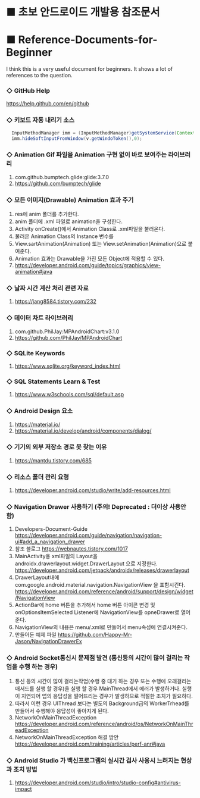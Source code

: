 # ■ 초보 안드로이드 개발용 참조문서
# ■ Reference-Documents-for-Beginner
I think this is a very useful document for beginners. It shows a lot of references to the question.

### ◇ GitHub Help 
   https://help.github.com/en/github
    
### ◇ 키보드 자동 내리기 소스
```java
  InputMethodManager imm = (InputMethodManager)getSystemService(Context.INPUT_METHOD_SERVICE);
  imm.hideSoftInputFromWindow(v.getWindoToken(),0);
```
### ◇ Animation Gif 파일을 Animation 구현 없이 바로 보여주는 라이브러리
  1. com.github.bumptech.glide:glide:3.7.0
  2. https://github.com/bumptech/glide

### ◇ 모든 이미지(Drawable) Animation 효과 주기
  1. res에  anim 폴더를 추가한다.
  2. anim 폴더에  .xml 파일로 animation을 구성한다.
  3. Activity onCreate()에서 Animation Class로 .xml파일을 불러온다.
  4. 불러온 Animation Class의 Instance 변수를
  5. View.sartAnimation(Animation) 또는 View.setAnimation(Animation)으로 붙여준다.
  6. Animation 효과는 Drawable을 가진 모든 Object에 적용할 수 있다.
  7. https://developer.android.com/guide/topics/graphics/view-animation#java

### ◇ 날짜 시간 계산 처리 관련 자료
  1. https://jang8584.tistory.com/232

### ◇ 데이터 차트 라이브러리
  1. com.github.PhilJay:MPAndroidChart:v3.1.0
  2. https://github.com/PhilJay/MPAndroidChart

### ◇ SQLite Keywords
  1. https://www.sqlite.org/keyword_index.html

### ◇ SQL Statements Learn & Test
  1. https://www.w3schools.com/sql/default.asp

### ◇ Android Design 요소
  1. https://material.io/
  2. https://material.io/develop/android/components/dialog/

### ◇ 기기의 외부 저장소 경로 못 찾는 이유
  1. https://mantdu.tistory.com/685

### ◇ 리소스 폴더 관리 요령
  1. https://developer.android.com/studio/write/add-resources.html
  
### ◇ Navigation Drawer 사용하기 (주의! Deprecated : 더이상 사용안함)
  1. Developers-Document-Guide
     https://developer.android.com/guide/navigation/navigation-ui#add_a_navigation_drawer
  2. 참조 블로그
     https://webnautes.tistory.com/1017
  3. MainActivity용 xml파일의 Layout을 androidx.drawerlayout.widget.DrawerLayout 으로 지정한다.
     https://developer.android.com/jetpack/androidx/releases/drawerlayout
  4. DrawerLayout내에 com.google.android.material.navigation.NavigationView 을 포함시킨다.
     https://developer.android.com/reference/android/support/design/widget/NavigationView
  5. ActionBar에 home 버튼을 추가해서 home 버튼 아이콘 변경 및  onOptionsItemSelected Listener에 NavigationView를 opneDrawer로 열어준다.
  6. NavigationView의 내용은 menu/.xml로 만들어서 menu속성에 연결시켜준다.
  7. 만들어둔 예제 파일
     https://github.com/Happy-Mr-Jason/NavigationDrawerEx

### ◇ Android Socket통신시 문제점 발견 (통신등의 시간이 많이 걸리는 작업을 수행 하는 경우)
  1. 통신 등의 시간이 많이 걸리는작업(수행 중 대기 하는 경우 또는 수행에 오래걸리는 매서드를 실행 할 경우)을 실행 할 경우
     MainThread에서 에러가 발생하거나. 실행이 지연되어 앱의 응답성을 떨어뜨리는 경우가 발생하므로 적절한 조치가 필요하다.
  2. 따라서 이런 경우 UIThread 보다는 별도의 Background급의 WorkerTrhead를 만들어서 수행해야 응답성이 좋아지게 된다.
  1. NetworkOnMainThreadException
     https://developer.android.com/reference/android/os/NetworkOnMainThreadException
  2. NetworkOnMainThreadException 해결 방안
     https://developer.android.com/training/articles/perf-anr#java
     
### ◇ Android Studio 가 백신프로그램의 실시간 검사 사용시 느려지는 현상과 조치 방법
  1. https://developer.android.com/studio/intro/studio-config#antivirus-impact
